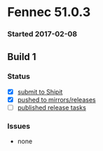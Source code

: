 # Fennec 51.0.3

### Started 2017-02-08

## Build 1

### Status
- [x] [submit to Shipit](https://wiki.mozilla.org/Release:Release_Automation_on_Mercurial:Starting_a_Release#Submit_to_Ship_It)
- [x] [pushed to mirrors/releases](https://wiki.mozilla.org/Release:Release_Automation_on_Mercurial:Updates#Push_to_mirrors)
- [ ] [published release tasks](https://wiki.mozilla.org/Release:Release_Automation_on_Mercurial:Updates_through_Shipping#Post-release_tasks)

### Issues
- none


